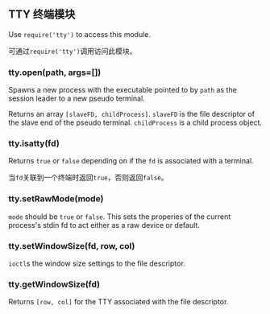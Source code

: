 ## TTY 终端模块

Use `require('tty')` to access this module.

可通过`require('tty')`调用访问此模块。


### tty.open(path, args=[])

Spawns a new process with the executable pointed to by `path` as the session
leader to a new pseudo terminal.

Returns an array `[slaveFD, childProcess]`. `slaveFD` is the file descriptor
of the slave end of the pseudo terminal. `childProcess` is a child process
object.


### tty.isatty(fd)

Returns `true` or `false` depending on if the `fd` is associated with a
terminal.

当`fd`关联到一个终端时返回`true`，否则返回`false`。

### tty.setRawMode(mode)

`mode` should be `true` or `false`. This sets the properies of the current
process's stdin fd to act either as a raw device or default.


### tty.setWindowSize(fd, row, col)

`ioctl`s the window size settings to the file descriptor.


### tty.getWindowSize(fd)

Returns `[row, col]` for the TTY associated with the file descriptor.


